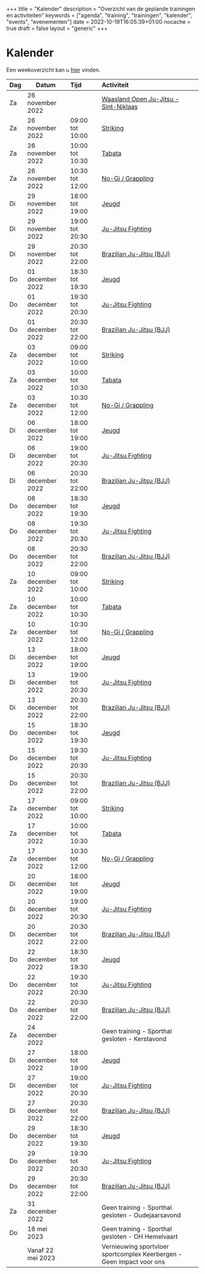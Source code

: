 +++
title = "Kalender"
description = "Overzicht van de geplande trainingen en activiteiten"
keywords = ["agenda", "training", "trainingen", "kalender", "events", "evenementen"]
date = 2022-10-19T16:05:39+01:00
nocache = true
draft = false
layout = "generic"
+++

# Kalender

Een weekoverzicht kan u [hier](/trainingen) vinden.
    
| Dag | Datum             | Tijd            | Activiteit                                                                                                                                                    |
|-----|-------------------|:----------------|:--------------------------------------------------------------------------------------------------------------------------------------------------------------|
| Za  | 26 november 2022  |                 | [Waasland Open Ju-Jitsu - Sint-Niklaas](https://www.sportdata.org/ju-jitsu/set-online/veranstaltung_info_main.php?active_menu=calendar&vernr=372#a_eventhead) |
| Za  | 26 november 2022  | 09:00 tot 10:00 | [Striking](/striking)                                                                                                                                         |
| Za  | 26 november 2022  | 10:00 tot 10:30 | [Tabata](/tabata)                                                                                                                                             |
| Za  | 26 november 2022  | 10:30 tot 12:00 | [No-Gi / Grappling](/grappling)                                                                                                                               |
| Di  | 29 november 2022  | 18:00 tot 19:00 | [Jeugd](/jeugd)                                                                                                                                               |
| Di  | 29 november 2022  | 19:00 tot 20:30 | [Ju-Jitsu Fighting](/fighting)                                                                                                                                |
| Di  | 29 november 2022  | 20:30 tot 22:00 | [Brazilian Ju-Jitsu (BJJ)](/bjj)                                                                                                                              |
| Do  | 01 december 2022  | 18:30 tot 19:30 | [Jeugd](/jeugd)                                                                                                                                               |
| Do  | 01 december 2022  | 19:30 tot 20:30 | [Ju-Jitsu Fighting](/fighting)                                                                                                                                |
| Do  | 01 december 2022  | 20:30 tot 22:00 | [Brazilian Ju-Jitsu (BJJ)](/bjj)                                                                                                                              |
| Za  | 03 december 2022  | 09:00 tot 10:00 | [Striking](/striking)                                                                                                                                         |
| Za  | 03 december 2022  | 10:00 tot 10:30 | [Tabata](/tabata)                                                                                                                                             |
| Za  | 03 december 2022  | 10:30 tot 12:00 | [No-Gi / Grappling](/grappling)                                                                                                                               |
| Di  | 06 december 2022  | 18:00 tot 19:00 | [Jeugd](/jeugd)                                                                                                                                               |
| Di  | 06 december 2022  | 19:00 tot 20:30 | [Ju-Jitsu Fighting](/fighting)                                                                                                                                |
| Di  | 06 december 2022  | 20:30 tot 22:00 | [Brazilian Ju-Jitsu (BJJ)](/bjj)                                                                                                                              |
| Do  | 08 december 2022  | 18:30 tot 19:30 | [Jeugd](/jeugd)                                                                                                                                               |
| Do  | 08 december 2022  | 19:30 tot 20:30 | [Ju-Jitsu Fighting](/fighting)                                                                                                                                |
| Do  | 08 december 2022  | 20:30 tot 22:00 | [Brazilian Ju-Jitsu (BJJ)](/bjj)                                                                                                                              |
| Za  | 10 december 2022  | 09:00 tot 10:00 | [Striking](/striking)                                                                                                                                         |
| Za  | 10 december 2022  | 10:00 tot 10:30 | [Tabata](/tabata)                                                                                                                                             |
| Za  | 10 december 2022  | 10:30 tot 12:00 | [No-Gi / Grappling](/grappling)                                                                                                                               |
| Di  | 13 december 2022  | 18:00 tot 19:00 | [Jeugd](/jeugd)                                                                                                                                               |
| Di  | 13 december 2022  | 19:00 tot 20:30 | [Ju-Jitsu Fighting](/fighting)                                                                                                                                |
| Di  | 13 december 2022  | 20:30 tot 22:00 | [Brazilian Ju-Jitsu (BJJ)](/bjj)                                                                                                                              |
| Do  | 15 december 2022  | 18:30 tot 19:30 | [Jeugd](/jeugd)                                                                                                                                               |
| Do  | 15 december 2022  | 19:30 tot 20:30 | [Ju-Jitsu Fighting](/fighting)                                                                                                                                |
| Do  | 15 december 2022  | 20:30 tot 22:00 | [Brazilian Ju-Jitsu (BJJ)](/bjj)                                                                                                                              |
| Za  | 17 december 2022  | 09:00 tot 10:00 | [Striking](/striking)                                                                                                                                         |
| Za  | 17 december 2022  | 10:00 tot 10:30 | [Tabata](/tabata)                                                                                                                                             |
| Za  | 17 december 2022  | 10:30 tot 12:00 | [No-Gi / Grappling](/grappling)                                                                                                                               |
| Di  | 20 december 2022  | 18:00 tot 19:00 | [Jeugd](/jeugd)                                                                                                                                               |
| Di  | 20 december 2022  | 19:00 tot 20:30 | [Ju-Jitsu Fighting](/fighting)                                                                                                                                |
| Di  | 20 december 2022  | 20:30 tot 22:00 | [Brazilian Ju-Jitsu (BJJ)](/bjj)                                                                                                                              |
| Do  | 22 december 2022  | 18:30 tot 19:30 | [Jeugd](/jeugd)                                                                                                                                               |
| Do  | 22 december 2022  | 19:30 tot 20:30 | [Ju-Jitsu Fighting](/fighting)                                                                                                                                |
| Do  | 22 december 2022  | 20:30 tot 22:00 | [Brazilian Ju-Jitsu (BJJ)](/bjj)                                                                                                                              |
| Za  | 24 december 2022  |                 | Geen training - Sporthal gesloten - Kerstavond                                                                                                                |
| Di  | 27 december 2022  | 18:00 tot 19:00 | [Jeugd](/jeugd)                                                                                                                                               |
| Di  | 27 december 2022  | 19:00 tot 20:30 | [Ju-Jitsu Fighting](/fighting)                                                                                                                                |
| Di  | 27 december 2022  | 20:30 tot 22:00 | [Brazilian Ju-Jitsu (BJJ)](/bjj)                                                                                                                              |
| Do  | 29 december 2022  | 18:30 tot 19:30 | [Jeugd](/jeugd)                                                                                                                                               |
| Do  | 29 december 2022  | 19:30 tot 20:30 | [Ju-Jitsu Fighting](/fighting)                                                                                                                                |
| Do  | 29 december 2022  | 20:30 tot 22:00 | [Brazilian Ju-Jitsu (BJJ)](/bjj)                                                                                                                              |
| Za  | 31 december 2022  |                 | Geen training - Sporthal gesloten - Oudejaarsavond                                                                                                            |
| Do  | 18 mei 2023       |                 | Geen training - Sporthal gesloten - OH Hemelvaart                                                                                                             |
|     | Vanaf 22 mei 2023 |                 | Vernieuwing sportvloer sportcomplex Keerbergen - Geen impact voor ons                                                                                         |